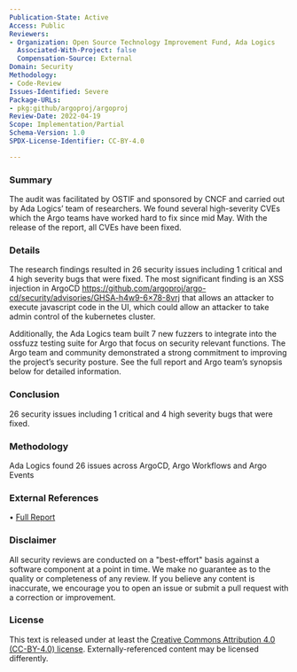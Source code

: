 ```yaml
---
Publication-State: Active
Access: Public
Reviewers:
- Organization: Open Source Technology Improvement Fund, Ada Logics
  Associated-With-Project: false
  Compensation-Source: External
Domain: Security
Methodology: 
- Code-Review
Issues-Identified: Severe
Package-URLs:
- pkg:github/argoproj/argoproj
Review-Date: 2022-04-19
Scope: Implementation/Partial
Schema-Version: 1.0
SPDX-License-Identifier: CC-BY-4.0

---
```


### Summary

The audit was facilitated by OSTIF and sponsored by CNCF and carried out by Ada Logics’ team of researchers. We found several high-severity CVEs which the Argo teams have worked hard to fix since mid May. With the release of the report, all CVEs have been fixed.

### Details

The research findings resulted in 26 security issues including 1 critical and 4 high severity bugs that were fixed. The most significant finding is an XSS injection in ArgoCD https://github.com/argoproj/argo-cd/security/advisories/GHSA-h4w9-6×78-8vrj that allows an attacker to execute javascript code in the UI, which could allow an attacker to take admin control of the kubernetes cluster.

Additionally, the Ada Logics team built 7 new fuzzers to integrate into the ossfuzz testing suite for Argo that focus on security relevant functions. The Argo team and community demonstrated a strong commitment to improving the project’s security posture. See the full report and Argo team’s synopsis below for detailed information.

### Conclusion

26 security issues including 1 critical and 4 high severity bugs that were fixed.


### Methodology

Ada Logics found 26 issues across ArgoCD, Argo Workflows and Argo Events

### External References

• [Full Report](https://ostif.org/our-audit-of-argo-is-complete-critical-and-high-severity-security-issues-found-and-fixed/)


### Disclaimer

All security reviews are conducted on a "best-effort" basis against a software
component at a point in time. We make no guarantee as to the quality or completeness
of any review. If you believe any content is inaccurate, we encourage you to open
an issue or submit a pull request with a correction or improvement.

### License

This text is released under at least the
[Creative Commons Attribution 4.0 (CC-BY-4.0) license](https://creativecommons.org/licenses/by/4.0/legalcode.txt).
Externally-referenced content may be licensed differently.
